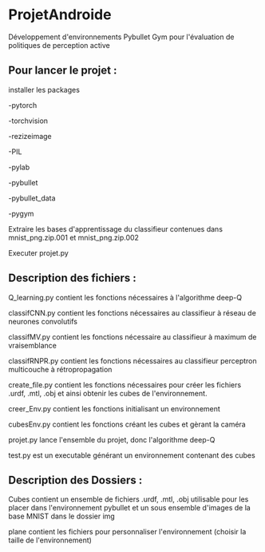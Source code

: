 # ProjetAndroide
Développement d'environnements Pybullet Gym pour l'évaluation de politiques de perception active

## Pour lancer le projet :

  installer les packages
  
  -pytorch
  
  -torchvision
  
  -rezizeimage
  
  -PIL
  
  -pylab
  
  -pybullet
  
  -pybullet_data
  
  -pygym
  
  
  
  Extraire les bases d'apprentissage du classifieur contenues dans mnist_png.zip.001 et mnist_png.zip.002


Executer projet.py


## Description des fichiers :

Q_learning.py contient les fonctions nécessaires à l'algorithme deep-Q

classifCNN.py contient les fonctions nécessaires au classifieur à réseau de neurones convolutifs

classifMV.py contient les fonctions nécessaire au classifieur à maximum de vraisemblance

classifRNPR.py contient les fonctions nécessaires au classifieur perceptron multicouche à rétropropagation

create_file.py contient les fonctions nécessaires pour créer les fichiers .urdf, .mtl, .obj et ainsi obtenir les cubes de l'environnement.

creer_Env.py contient les fonctions initialisant un environnement

cubesEnv.py contient les fonctions créant les cubes et gèrant la caméra

projet.py lance l'ensemble du projet, donc l'algorithme deep-Q

test.py est un executable générant un environnement contenant des cubes

## Description des Dossiers :
Cubes contient un ensemble de fichiers .urdf, .mtl, .obj utilisable pour les placer dans l'environnement pybullet et un sous ensemble d'images de la base MNIST dans le dossier img

plane contient les fichiers pour personnaliser l'environnement (choisir la taille de l'environnement)

